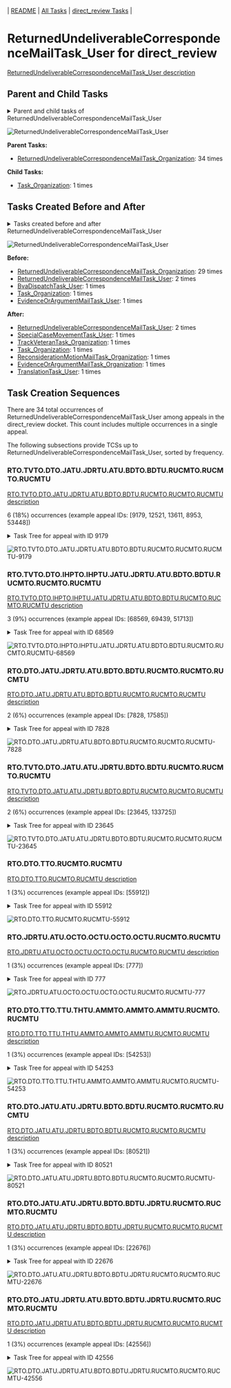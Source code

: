 <!-- DO NOT EDIT THIS FILE.  This file is autogenerated. -->
| [README](../README.md) | [All Tasks](../alltasks.md) | [direct_review Tasks](tasklist.md) |

# ReturnedUndeliverableCorrespondenceMailTask_User for direct_review

[ReturnedUndeliverableCorrespondenceMailTask_User description](../descr/ReturnedUndeliverableCorrespondenceMailTask_User.md)

## Parent and Child Tasks

<details><summary markdown='span'>Parent and child tasks of ReturnedUndeliverableCorrespondenceMailTask_User
</summary>

```
digraph G {
rankdir=LR;
node [shape=box]
"ReturnedUndeliverableCorrespondenceMailTask_User" -> "Task_Organization" [label=1]
"ReturnedUndeliverableCorrespondenceMailTask_Organization" -> "ReturnedUndeliverableCorrespondenceMailTask_User" [label=34]
}
```
</details>

![ReturnedUndeliverableCorrespondenceMailTask_User](dot/ReturnedUndeliverableCorrespondenceMailTask_User-parentchild.dot.png)

**Parent Tasks:**

   * [ReturnedUndeliverableCorrespondenceMailTask_Organization](ReturnedUndeliverableCorrespondenceMailTask_Organization.md): 34 times

**Child Tasks:**

   * [Task_Organization](Task_Organization.md): 1 times

## Tasks Created Before and After

<details><summary markdown='span'>Tasks created before and after ReturnedUndeliverableCorrespondenceMailTask_User</summary>

```
digraph G {
rankdir=LR;

"ReturnedUndeliverableCorrespondenceMailTask_User" -> "ReturnedUndeliverableCorrespondenceMailTask_User" [label=2]
"ReturnedUndeliverableCorrespondenceMailTask_User" -> "TranslationTask_User" [label=1]
"ReturnedUndeliverableCorrespondenceMailTask_User" -> "TrackVeteranTask_Organization" [label=1]
"ReturnedUndeliverableCorrespondenceMailTask_User" -> "Task_Organization" [label=1]
"ReturnedUndeliverableCorrespondenceMailTask_User" -> "SpecialCaseMovementTask_User" [label=1]
"ReturnedUndeliverableCorrespondenceMailTask_User" -> "ReconsiderationMotionMailTask_Organization" [label=1]
"ReturnedUndeliverableCorrespondenceMailTask_User" -> "EvidenceOrArgumentMailTask_Organization" [label=1]
"ReturnedUndeliverableCorrespondenceMailTask_Organization" -> "ReturnedUndeliverableCorrespondenceMailTask_User" [label=29]
"ReturnedUndeliverableCorrespondenceMailTask_User" -> "ReturnedUndeliverableCorrespondenceMailTask_User" [label=2]
"Task_Organization" -> "ReturnedUndeliverableCorrespondenceMailTask_User" [label=1]
"EvidenceOrArgumentMailTask_User" -> "ReturnedUndeliverableCorrespondenceMailTask_User" [label=1]
"BvaDispatchTask_User" -> "ReturnedUndeliverableCorrespondenceMailTask_User" [label=1]
}
```
</details>

![ReturnedUndeliverableCorrespondenceMailTask_User](dot/ReturnedUndeliverableCorrespondenceMailTask_User.dot.png)

**Before:**

   * [ReturnedUndeliverableCorrespondenceMailTask_Organization](ReturnedUndeliverableCorrespondenceMailTask_Organization.md): 29 times
   * [ReturnedUndeliverableCorrespondenceMailTask_User](ReturnedUndeliverableCorrespondenceMailTask_User.md): 2 times
   * [BvaDispatchTask_User](BvaDispatchTask_User.md): 1 times
   * [Task_Organization](Task_Organization.md): 1 times
   * [EvidenceOrArgumentMailTask_User](EvidenceOrArgumentMailTask_User.md): 1 times

**After:**

   * [ReturnedUndeliverableCorrespondenceMailTask_User](ReturnedUndeliverableCorrespondenceMailTask_User.md): 2 times
   * [SpecialCaseMovementTask_User](SpecialCaseMovementTask_User.md): 1 times
   * [TrackVeteranTask_Organization](TrackVeteranTask_Organization.md): 1 times
   * [Task_Organization](Task_Organization.md): 1 times
   * [ReconsiderationMotionMailTask_Organization](ReconsiderationMotionMailTask_Organization.md): 1 times
   * [EvidenceOrArgumentMailTask_Organization](EvidenceOrArgumentMailTask_Organization.md): 1 times
   * [TranslationTask_User](TranslationTask_User.md): 1 times

## Task Creation Sequences

There are 34 total occurrences of ReturnedUndeliverableCorrespondenceMailTask_User among appeals in the direct_review docket.  This count includes multiple occurrences in a single appeal.

The following subsections provide TCSs up to ReturnedUndeliverableCorrespondenceMailTask_User, sorted by frequency.

### RTO.TVTO.DTO.JATU.JDRTU.ATU.BDTO.BDTU.RUCMTO.RUCMTO.RUCMTU

[RTO.TVTO.DTO.JATU.JDRTU.ATU.BDTO.BDTU.RUCMTO.RUCMTO.RUCMTU description](../descr/RTO.TVTO.DTO.JATU.JDRTU.ATU.BDTO.BDTU.RUCMTO.RUCMTO.RUCMTU.md)

6 (18%) occurrences (example appeal IDs: [9179, 12521, 13611, 8953, 53448])

<details><summary markdown='span'>Task Tree for appeal with ID 9179</summary>

```
@startuml
skinparam {
  ObjectBorderColor #555
  ObjectBorderThickness 0
  ObjectFontStyle bold
  ObjectFontSize 14
  ObjectAttributeFontColor #333
  ObjectAttributeFontSize 12
}
  object 0.RootTask #8dd3c7 {
Organization
}
  object 1.TrackVeteranTask #bebada {
Organization
}
  object 2.DistributionTask #ffffb3 {
Organization
}
  object 3.JudgeAssignTask #ccebc5 {
User
}
  object 4.JudgeDecisionReviewTask #d9d9d9 {
User
}
  object 5.AttorneyTask #bc80bd {
User
}
  object 6.BvaDispatchTask #b3de69 {
Organization
}
  object 7.BvaDispatchTask #b3de69 {
User
}
  object 8.ReturnedUndeliverableCorrespondenceMailTask #fdb462 {
Organization
}
  object 9.ReturnedUndeliverableCorrespondenceMailTask #fdb462 {
Organization
}
  object 10.ReturnedUndeliverableCorrespondenceMailTask #fdb462 {
User  <back:white>    </back>
}
  object 11.ReturnedUndeliverableCorrespondenceMailTask #fdb462 {
User  <back:white>    </back>
}
0.RootTask -- 1.TrackVeteranTask
0.RootTask -- 2.DistributionTask
0.RootTask -- 3.JudgeAssignTask
0.RootTask -- 4.JudgeDecisionReviewTask
4.JudgeDecisionReviewTask -- 5.AttorneyTask
0.RootTask -- 6.BvaDispatchTask
6.BvaDispatchTask -- 7.BvaDispatchTask
0.RootTask -- 8.ReturnedUndeliverableCorrespondenceMailTask
8.ReturnedUndeliverableCorrespondenceMailTask -- 9.ReturnedUndeliverableCorrespondenceMailTask
9.ReturnedUndeliverableCorrespondenceMailTask -- 10.ReturnedUndeliverableCorrespondenceMailTask
9.ReturnedUndeliverableCorrespondenceMailTask -- 11.ReturnedUndeliverableCorrespondenceMailTask
@enduml
```
</details>

![RTO.TVTO.DTO.JATU.JDRTU.ATU.BDTO.BDTU.RUCMTO.RUCMTO.RUCMTU-9179](uml/RTO.TVTO.DTO.JATU.JDRTU.ATU.BDTO.BDTU.RUCMTO.RUCMTO.RUCMTU-9179.png)

### RTO.TVTO.DTO.IHPTO.IHPTU.JATU.JDRTU.ATU.BDTO.BDTU.RUCMTO.RUCMTO.RUCMTU

[RTO.TVTO.DTO.IHPTO.IHPTU.JATU.JDRTU.ATU.BDTO.BDTU.RUCMTO.RUCMTO.RUCMTU description](../descr/RTO.TVTO.DTO.IHPTO.IHPTU.JATU.JDRTU.ATU.BDTO.BDTU.RUCMTO.RUCMTO.RUCMTU.md)

3 (9%) occurrences (example appeal IDs: [68569, 69439, 51713])

<details><summary markdown='span'>Task Tree for appeal with ID 68569</summary>

```
@startuml
skinparam {
  ObjectBorderColor #555
  ObjectBorderThickness 0
  ObjectFontStyle bold
  ObjectFontSize 14
  ObjectAttributeFontColor #333
  ObjectAttributeFontSize 12
}
  object 0.RootTask #8dd3c7 {
Organization
}
  object 1.TrackVeteranTask #bebada {
Organization
}
  object 2.DistributionTask #ffffb3 {
Organization
}
  object 3.InformalHearingPresentationTask #fdb462 {
Organization
}
  object 4.InformalHearingPresentationTask #fdb462 {
User
}
  object 5.JudgeAssignTask #ccebc5 {
User
}
  object 6.JudgeDecisionReviewTask #d9d9d9 {
User
}
  object 7.AttorneyTask #bc80bd {
User
}
  object 8.BvaDispatchTask #b3de69 {
Organization
}
  object 9.BvaDispatchTask #b3de69 {
User
}
  object 10.ReturnedUndeliverableCorrespondenceMailTask #fdb462 {
Organization
}
  object 11.ReturnedUndeliverableCorrespondenceMailTask #fdb462 {
Organization
}
  object 12.ReturnedUndeliverableCorrespondenceMailTask #fdb462 {
User  <back:white>    </back>
}
  object 13.ReturnedUndeliverableCorrespondenceMailTask #fdb462 {
User  <back:white>    </back>
}
  object 14.ReturnedUndeliverableCorrespondenceMailTask #fdb462 {
User  <back:white>    </back>
}
0.RootTask -- 1.TrackVeteranTask
0.RootTask -- 2.DistributionTask
2.DistributionTask -- 3.InformalHearingPresentationTask
3.InformalHearingPresentationTask -- 4.InformalHearingPresentationTask
0.RootTask -- 5.JudgeAssignTask
0.RootTask -- 6.JudgeDecisionReviewTask
6.JudgeDecisionReviewTask -- 7.AttorneyTask
0.RootTask -- 8.BvaDispatchTask
8.BvaDispatchTask -- 9.BvaDispatchTask
0.RootTask -- 10.ReturnedUndeliverableCorrespondenceMailTask
10.ReturnedUndeliverableCorrespondenceMailTask -- 11.ReturnedUndeliverableCorrespondenceMailTask
11.ReturnedUndeliverableCorrespondenceMailTask -- 12.ReturnedUndeliverableCorrespondenceMailTask
11.ReturnedUndeliverableCorrespondenceMailTask -- 13.ReturnedUndeliverableCorrespondenceMailTask
11.ReturnedUndeliverableCorrespondenceMailTask -- 14.ReturnedUndeliverableCorrespondenceMailTask
@enduml
```
</details>

![RTO.TVTO.DTO.IHPTO.IHPTU.JATU.JDRTU.ATU.BDTO.BDTU.RUCMTO.RUCMTO.RUCMTU-68569](uml/RTO.TVTO.DTO.IHPTO.IHPTU.JATU.JDRTU.ATU.BDTO.BDTU.RUCMTO.RUCMTO.RUCMTU-68569.png)

### RTO.DTO.JATU.JDRTU.ATU.BDTO.BDTU.RUCMTO.RUCMTO.RUCMTU

[RTO.DTO.JATU.JDRTU.ATU.BDTO.BDTU.RUCMTO.RUCMTO.RUCMTU description](../descr/RTO.DTO.JATU.JDRTU.ATU.BDTO.BDTU.RUCMTO.RUCMTO.RUCMTU.md)

2 (6%) occurrences (example appeal IDs: [7828, 17585])

<details><summary markdown='span'>Task Tree for appeal with ID 7828</summary>

```
@startuml
skinparam {
  ObjectBorderColor #555
  ObjectBorderThickness 0
  ObjectFontStyle bold
  ObjectFontSize 14
  ObjectAttributeFontColor #333
  ObjectAttributeFontSize 12
}
  object 0.RootTask #8dd3c7 {
Organization
}
  object 1.DistributionTask #ffffb3 {
Organization
}
  object 2.JudgeAssignTask #ccebc5 {
User
}
  object 3.JudgeDecisionReviewTask #d9d9d9 {
User
}
  object 4.AttorneyTask #bc80bd {
User
}
  object 5.BvaDispatchTask #b3de69 {
Organization
}
  object 6.BvaDispatchTask #b3de69 {
User
}
  object 7.ReturnedUndeliverableCorrespondenceMailTask #fdb462 {
Organization
}
  object 8.ReturnedUndeliverableCorrespondenceMailTask #fdb462 {
Organization
}
  object 9.ReturnedUndeliverableCorrespondenceMailTask #fdb462 {
User  <back:white>    </back>
}
0.RootTask -- 1.DistributionTask
0.RootTask -- 2.JudgeAssignTask
0.RootTask -- 3.JudgeDecisionReviewTask
3.JudgeDecisionReviewTask -- 4.AttorneyTask
0.RootTask -- 5.BvaDispatchTask
5.BvaDispatchTask -- 6.BvaDispatchTask
0.RootTask -- 7.ReturnedUndeliverableCorrespondenceMailTask
7.ReturnedUndeliverableCorrespondenceMailTask -- 8.ReturnedUndeliverableCorrespondenceMailTask
8.ReturnedUndeliverableCorrespondenceMailTask -- 9.ReturnedUndeliverableCorrespondenceMailTask
@enduml
```
</details>

![RTO.DTO.JATU.JDRTU.ATU.BDTO.BDTU.RUCMTO.RUCMTO.RUCMTU-7828](uml/RTO.DTO.JATU.JDRTU.ATU.BDTO.BDTU.RUCMTO.RUCMTO.RUCMTU-7828.png)

### RTO.TVTO.DTO.JATU.ATU.JDRTU.BDTO.BDTU.RUCMTO.RUCMTO.RUCMTU

[RTO.TVTO.DTO.JATU.ATU.JDRTU.BDTO.BDTU.RUCMTO.RUCMTO.RUCMTU description](../descr/RTO.TVTO.DTO.JATU.ATU.JDRTU.BDTO.BDTU.RUCMTO.RUCMTO.RUCMTU.md)

2 (6%) occurrences (example appeal IDs: [23645, 133725])

<details><summary markdown='span'>Task Tree for appeal with ID 23645</summary>

```
@startuml
skinparam {
  ObjectBorderColor #555
  ObjectBorderThickness 0
  ObjectFontStyle bold
  ObjectFontSize 14
  ObjectAttributeFontColor #333
  ObjectAttributeFontSize 12
}
  object 0.RootTask #8dd3c7 {
Organization
}
  object 1.TrackVeteranTask #bebada {
Organization
}
  object 2.DistributionTask #ffffb3 {
Organization
}
  object 3.JudgeAssignTask #ccebc5 {
User
}
  object 4.JudgeDecisionReviewTask #d9d9d9 {
User
}
  object 5.AttorneyTask #bc80bd {
User
}
  object 6.JudgeDecisionReviewTask #d9d9d9 {
User
}
  object 7.BvaDispatchTask #b3de69 {
Organization
}
  object 8.BvaDispatchTask #b3de69 {
User
}
  object 9.ReturnedUndeliverableCorrespondenceMailTask #fdb462 {
Organization
}
  object 10.ReturnedUndeliverableCorrespondenceMailTask #fdb462 {
Organization
}
  object 11.ReturnedUndeliverableCorrespondenceMailTask #fdb462 {
User  <back:white>    </back>
}
0.RootTask -- 1.TrackVeteranTask
0.RootTask -- 2.DistributionTask
0.RootTask -- 3.JudgeAssignTask
0.RootTask -- 4.JudgeDecisionReviewTask
6.JudgeDecisionReviewTask -- 5.AttorneyTask
0.RootTask -- 6.JudgeDecisionReviewTask
0.RootTask -- 7.BvaDispatchTask
7.BvaDispatchTask -- 8.BvaDispatchTask
0.RootTask -- 9.ReturnedUndeliverableCorrespondenceMailTask
9.ReturnedUndeliverableCorrespondenceMailTask -- 10.ReturnedUndeliverableCorrespondenceMailTask
10.ReturnedUndeliverableCorrespondenceMailTask -- 11.ReturnedUndeliverableCorrespondenceMailTask
@enduml
```
</details>

![RTO.TVTO.DTO.JATU.ATU.JDRTU.BDTO.BDTU.RUCMTO.RUCMTO.RUCMTU-23645](uml/RTO.TVTO.DTO.JATU.ATU.JDRTU.BDTO.BDTU.RUCMTO.RUCMTO.RUCMTU-23645.png)

### RTO.DTO.TTO.RUCMTO.RUCMTU

[RTO.DTO.TTO.RUCMTO.RUCMTU description](../descr/RTO.DTO.TTO.RUCMTO.RUCMTU.md)

1 (3%) occurrences (example appeal IDs: [55912])

<details><summary markdown='span'>Task Tree for appeal with ID 55912</summary>

```
@startuml
skinparam {
  ObjectBorderColor #555
  ObjectBorderThickness 0
  ObjectFontStyle bold
  ObjectFontSize 14
  ObjectAttributeFontColor #333
  ObjectAttributeFontSize 12
}
  object 0.RootTask #8dd3c7 {
Organization
}
  object 1.DistributionTask #ffffb3 {
Organization
}
  object 2.TranslationTask #bebada {
Organization
}
  object 3.TranslationTask #bebada {
User
}
  object 4.ReturnedUndeliverableCorrespondenceMailTask #fdb462 {
Organization
}
  object 5.ReturnedUndeliverableCorrespondenceMailTask #fdb462 {
User  <back:white>    </back>
}
  object 6.TranslationTask #bebada {
User
}
  object 7.JudgeAssignTask #ccebc5 {
User
}
  object 8.JudgeDecisionReviewTask #d9d9d9 {
User
}
  object 9.AttorneyTask #bc80bd {
User
}
  object 10.BvaDispatchTask #b3de69 {
Organization
}
  object 11.BvaDispatchTask #b3de69 {
User
}
0.RootTask -- 1.DistributionTask
1.DistributionTask -- 2.TranslationTask
2.TranslationTask -- 3.TranslationTask
0.RootTask -- 4.ReturnedUndeliverableCorrespondenceMailTask
4.ReturnedUndeliverableCorrespondenceMailTask -- 5.ReturnedUndeliverableCorrespondenceMailTask
2.TranslationTask -- 6.TranslationTask
0.RootTask -- 7.JudgeAssignTask
0.RootTask -- 8.JudgeDecisionReviewTask
8.JudgeDecisionReviewTask -- 9.AttorneyTask
0.RootTask -- 10.BvaDispatchTask
10.BvaDispatchTask -- 11.BvaDispatchTask
@enduml
```
</details>

![RTO.DTO.TTO.RUCMTO.RUCMTU-55912](uml/RTO.DTO.TTO.RUCMTO.RUCMTU-55912.png)

### RTO.JDRTU.ATU.OCTO.OCTU.OCTO.OCTU.RUCMTO.RUCMTU

[RTO.JDRTU.ATU.OCTO.OCTU.OCTO.OCTU.RUCMTO.RUCMTU description](../descr/RTO.JDRTU.ATU.OCTO.OCTU.OCTO.OCTU.RUCMTO.RUCMTU.md)

1 (3%) occurrences (example appeal IDs: [777])

<details><summary markdown='span'>Task Tree for appeal with ID 777</summary>

```
@startuml
skinparam {
  ObjectBorderColor #555
  ObjectBorderThickness 0
  ObjectFontStyle bold
  ObjectFontSize 14
  ObjectAttributeFontColor #333
  ObjectAttributeFontSize 12
}
  object 0.RootTask #8dd3c7 {
Organization
}
  object 1.JudgeDecisionReviewTask #d9d9d9 {
User
}
  object 2.AttorneyTask #bc80bd {
User
}
  object 3.OtherColocatedTask #80b1d3 {
Organization
}
  object 4.OtherColocatedTask #80b1d3 {
User
}
  object 5.OtherColocatedTask #80b1d3 {
User
}
  object 6.OtherColocatedTask #80b1d3 {
Organization
}
  object 7.OtherColocatedTask #80b1d3 {
User
}
  object 8.ReturnedUndeliverableCorrespondenceMailTask #fdb462 {
Organization
}
  object 9.ReturnedUndeliverableCorrespondenceMailTask #fdb462 {
User  <back:white>    </back>
}
  object 10.TrackVeteranTask #bebada {
Organization
}
  object 11.BvaDispatchTask #b3de69 {
Organization
}
  object 12.BvaDispatchTask #b3de69 {
User
}
  object 13.BvaDispatchTask #b3de69 {
User
}
0.RootTask -- 1.JudgeDecisionReviewTask
1.JudgeDecisionReviewTask -- 2.AttorneyTask
2.AttorneyTask -- 3.OtherColocatedTask
3.OtherColocatedTask -- 4.OtherColocatedTask
3.OtherColocatedTask -- 5.OtherColocatedTask
2.AttorneyTask -- 6.OtherColocatedTask
6.OtherColocatedTask -- 7.OtherColocatedTask
0.RootTask -- 8.ReturnedUndeliverableCorrespondenceMailTask
8.ReturnedUndeliverableCorrespondenceMailTask -- 9.ReturnedUndeliverableCorrespondenceMailTask
0.RootTask -- 10.TrackVeteranTask
0.RootTask -- 11.BvaDispatchTask
11.BvaDispatchTask -- 12.BvaDispatchTask
11.BvaDispatchTask -- 13.BvaDispatchTask
@enduml
```
</details>

![RTO.JDRTU.ATU.OCTO.OCTU.OCTO.OCTU.RUCMTO.RUCMTU-777](uml/RTO.JDRTU.ATU.OCTO.OCTU.OCTO.OCTU.RUCMTO.RUCMTU-777.png)

### RTO.DTO.TTO.TTU.THTU.AMMTO.AMMTO.AMMTU.RUCMTO.RUCMTU

[RTO.DTO.TTO.TTU.THTU.AMMTO.AMMTO.AMMTU.RUCMTO.RUCMTU description](../descr/RTO.DTO.TTO.TTU.THTU.AMMTO.AMMTO.AMMTU.RUCMTO.RUCMTU.md)

1 (3%) occurrences (example appeal IDs: [54253])

<details><summary markdown='span'>Task Tree for appeal with ID 54253</summary>

```
@startuml
skinparam {
  ObjectBorderColor #555
  ObjectBorderThickness 0
  ObjectFontStyle bold
  ObjectFontSize 14
  ObjectAttributeFontColor #333
  ObjectAttributeFontSize 12
}
  object 0.RootTask #8dd3c7 {
Organization
}
  object 1.DistributionTask #ffffb3 {
Organization
}
  object 2.TranslationTask #bebada {
Organization
}
  object 3.TranslationTask #bebada {
User
}
  object 4.TranslationTask #bebada {
User
}
  object 5.TimedHoldTask #fccde5 {
User
}
  object 6.AodMotionMailTask #d9d9d9 {
Organization
}
  object 7.AodMotionMailTask #d9d9d9 {
Organization
}
  object 8.AodMotionMailTask #d9d9d9 {
User
}
  object 9.ReturnedUndeliverableCorrespondenceMailTask #fdb462 {
Organization
}
  object 10.ReturnedUndeliverableCorrespondenceMailTask #fdb462 {
User  <back:white>    </back>
}
  object 11.ReturnedUndeliverableCorrespondenceMailTask #fdb462 {
User  <back:white>    </back>
}
  object 12.SpecialCaseMovementTask #8dd3c7 {
User
}
  object 13.JudgeAssignTask #ccebc5 {
User
}
  object 14.JudgeDecisionReviewTask #d9d9d9 {
User
}
  object 15.AttorneyTask #bc80bd {
User
}
  object 16.AttorneyRewriteTask #b3de69 {
User
}
  object 17.BvaDispatchTask #b3de69 {
Organization
}
  object 18.BvaDispatchTask #b3de69 {
User
}
  object 19.ReconsiderationMotionMailTask #fdb462 {
Organization
}
  object 20.ReconsiderationMotionMailTask #fdb462 {
Organization
}
  object 21.ReconsiderationMotionMailTask #fdb462 {
User
}
0.RootTask -- 1.DistributionTask
1.DistributionTask -- 2.TranslationTask
2.TranslationTask -- 3.TranslationTask
2.TranslationTask -- 4.TranslationTask
4.TranslationTask -- 5.TimedHoldTask
0.RootTask -- 6.AodMotionMailTask
6.AodMotionMailTask -- 7.AodMotionMailTask
7.AodMotionMailTask -- 8.AodMotionMailTask
0.RootTask -- 9.ReturnedUndeliverableCorrespondenceMailTask
9.ReturnedUndeliverableCorrespondenceMailTask -- 10.ReturnedUndeliverableCorrespondenceMailTask
9.ReturnedUndeliverableCorrespondenceMailTask -- 11.ReturnedUndeliverableCorrespondenceMailTask
1.DistributionTask -- 12.SpecialCaseMovementTask
0.RootTask -- 13.JudgeAssignTask
0.RootTask -- 14.JudgeDecisionReviewTask
14.JudgeDecisionReviewTask -- 15.AttorneyTask
14.JudgeDecisionReviewTask -- 16.AttorneyRewriteTask
0.RootTask -- 17.BvaDispatchTask
17.BvaDispatchTask -- 18.BvaDispatchTask
0.RootTask -- 19.ReconsiderationMotionMailTask
19.ReconsiderationMotionMailTask -- 20.ReconsiderationMotionMailTask
20.ReconsiderationMotionMailTask -- 21.ReconsiderationMotionMailTask
@enduml
```
</details>

![RTO.DTO.TTO.TTU.THTU.AMMTO.AMMTO.AMMTU.RUCMTO.RUCMTU-54253](uml/RTO.DTO.TTO.TTU.THTU.AMMTO.AMMTO.AMMTU.RUCMTO.RUCMTU-54253.png)

### RTO.DTO.JATU.ATU.JDRTU.BDTO.BDTU.RUCMTO.RUCMTO.RUCMTU

[RTO.DTO.JATU.ATU.JDRTU.BDTO.BDTU.RUCMTO.RUCMTO.RUCMTU description](../descr/RTO.DTO.JATU.ATU.JDRTU.BDTO.BDTU.RUCMTO.RUCMTO.RUCMTU.md)

1 (3%) occurrences (example appeal IDs: [80521])

<details><summary markdown='span'>Task Tree for appeal with ID 80521</summary>

```
@startuml
skinparam {
  ObjectBorderColor #555
  ObjectBorderThickness 0
  ObjectFontStyle bold
  ObjectFontSize 14
  ObjectAttributeFontColor #333
  ObjectAttributeFontSize 12
}
  object 0.RootTask #8dd3c7 {
Organization
}
  object 1.DistributionTask #ffffb3 {
Organization
}
  object 2.JudgeAssignTask #ccebc5 {
User
}
  object 3.JudgeDecisionReviewTask #d9d9d9 {
User
}
  object 4.AttorneyTask #bc80bd {
User
}
  object 5.JudgeDecisionReviewTask #d9d9d9 {
User
}
  object 6.BvaDispatchTask #b3de69 {
Organization
}
  object 7.BvaDispatchTask #b3de69 {
User
}
  object 8.ReturnedUndeliverableCorrespondenceMailTask #fdb462 {
Organization
}
  object 9.ReturnedUndeliverableCorrespondenceMailTask #fdb462 {
Organization
}
  object 10.ReturnedUndeliverableCorrespondenceMailTask #fdb462 {
User  <back:white>    </back>
}
  object 11.ReturnedUndeliverableCorrespondenceMailTask #fdb462 {
User  <back:white>    </back>
}
0.RootTask -- 1.DistributionTask
0.RootTask -- 2.JudgeAssignTask
0.RootTask -- 3.JudgeDecisionReviewTask
5.JudgeDecisionReviewTask -- 4.AttorneyTask
0.RootTask -- 5.JudgeDecisionReviewTask
0.RootTask -- 6.BvaDispatchTask
6.BvaDispatchTask -- 7.BvaDispatchTask
0.RootTask -- 8.ReturnedUndeliverableCorrespondenceMailTask
8.ReturnedUndeliverableCorrespondenceMailTask -- 9.ReturnedUndeliverableCorrespondenceMailTask
9.ReturnedUndeliverableCorrespondenceMailTask -- 10.ReturnedUndeliverableCorrespondenceMailTask
9.ReturnedUndeliverableCorrespondenceMailTask -- 11.ReturnedUndeliverableCorrespondenceMailTask
@enduml
```
</details>

![RTO.DTO.JATU.ATU.JDRTU.BDTO.BDTU.RUCMTO.RUCMTO.RUCMTU-80521](uml/RTO.DTO.JATU.ATU.JDRTU.BDTO.BDTU.RUCMTO.RUCMTO.RUCMTU-80521.png)

### RTO.DTO.JATU.ATU.JDRTU.BDTO.BDTU.JDRTU.RUCMTO.RUCMTO.RUCMTU

[RTO.DTO.JATU.ATU.JDRTU.BDTO.BDTU.JDRTU.RUCMTO.RUCMTO.RUCMTU description](../descr/RTO.DTO.JATU.ATU.JDRTU.BDTO.BDTU.JDRTU.RUCMTO.RUCMTO.RUCMTU.md)

1 (3%) occurrences (example appeal IDs: [22676])

<details><summary markdown='span'>Task Tree for appeal with ID 22676</summary>

```
@startuml
skinparam {
  ObjectBorderColor #555
  ObjectBorderThickness 0
  ObjectFontStyle bold
  ObjectFontSize 14
  ObjectAttributeFontColor #333
  ObjectAttributeFontSize 12
}
  object 0.RootTask #8dd3c7 {
Organization
}
  object 1.DistributionTask #ffffb3 {
Organization
}
  object 2.JudgeAssignTask #ccebc5 {
User
}
  object 3.JudgeDecisionReviewTask #d9d9d9 {
User
}
  object 4.AttorneyTask #bc80bd {
User
}
  object 5.JudgeDecisionReviewTask #d9d9d9 {
User
}
  object 6.BvaDispatchTask #b3de69 {
Organization
}
  object 7.BvaDispatchTask #b3de69 {
User
}
  object 8.BvaDispatchTask #b3de69 {
User
}
  object 9.JudgeDispatchReturnTask #ffffb3 {
User
}
  object 10.ReturnedUndeliverableCorrespondenceMailTask #fdb462 {
Organization
}
  object 11.ReturnedUndeliverableCorrespondenceMailTask #fdb462 {
Organization
}
  object 12.ReturnedUndeliverableCorrespondenceMailTask #fdb462 {
User  <back:white>    </back>
}
  object 13.ReconsiderationMotionMailTask #fdb462 {
Organization
}
  object 14.ReconsiderationMotionMailTask #fdb462 {
Organization
}
  object 15.ReconsiderationMotionMailTask #fdb462 {
User
}
0.RootTask -- 1.DistributionTask
0.RootTask -- 2.JudgeAssignTask
0.RootTask -- 3.JudgeDecisionReviewTask
5.JudgeDecisionReviewTask -- 4.AttorneyTask
0.RootTask -- 5.JudgeDecisionReviewTask
0.RootTask -- 6.BvaDispatchTask
6.BvaDispatchTask -- 7.BvaDispatchTask
6.BvaDispatchTask -- 8.BvaDispatchTask
8.BvaDispatchTask -- 9.JudgeDispatchReturnTask
0.RootTask -- 10.ReturnedUndeliverableCorrespondenceMailTask
10.ReturnedUndeliverableCorrespondenceMailTask -- 11.ReturnedUndeliverableCorrespondenceMailTask
11.ReturnedUndeliverableCorrespondenceMailTask -- 12.ReturnedUndeliverableCorrespondenceMailTask
0.RootTask -- 13.ReconsiderationMotionMailTask
13.ReconsiderationMotionMailTask -- 14.ReconsiderationMotionMailTask
14.ReconsiderationMotionMailTask -- 15.ReconsiderationMotionMailTask
@enduml
```
</details>

![RTO.DTO.JATU.ATU.JDRTU.BDTO.BDTU.JDRTU.RUCMTO.RUCMTO.RUCMTU-22676](uml/RTO.DTO.JATU.ATU.JDRTU.BDTO.BDTU.JDRTU.RUCMTO.RUCMTO.RUCMTU-22676.png)

### RTO.DTO.JATU.JDRTU.ATU.BDTO.BDTU.JDRTU.RUCMTO.RUCMTO.RUCMTU

[RTO.DTO.JATU.JDRTU.ATU.BDTO.BDTU.JDRTU.RUCMTO.RUCMTO.RUCMTU description](../descr/RTO.DTO.JATU.JDRTU.ATU.BDTO.BDTU.JDRTU.RUCMTO.RUCMTO.RUCMTU.md)

1 (3%) occurrences (example appeal IDs: [42556])

<details><summary markdown='span'>Task Tree for appeal with ID 42556</summary>

```
@startuml
skinparam {
  ObjectBorderColor #555
  ObjectBorderThickness 0
  ObjectFontStyle bold
  ObjectFontSize 14
  ObjectAttributeFontColor #333
  ObjectAttributeFontSize 12
}
  object 0.RootTask #8dd3c7 {
Organization
}
  object 1.DistributionTask #ffffb3 {
Organization
}
  object 2.JudgeAssignTask #ccebc5 {
User
}
  object 3.JudgeDecisionReviewTask #d9d9d9 {
User
}
  object 4.AttorneyTask #bc80bd {
User
}
  object 5.BvaDispatchTask #b3de69 {
Organization
}
  object 6.BvaDispatchTask #b3de69 {
User
}
  object 7.BvaDispatchTask #b3de69 {
User
}
  object 8.JudgeDispatchReturnTask #ffffb3 {
User
}
  object 9.ReturnedUndeliverableCorrespondenceMailTask #fdb462 {
Organization
}
  object 10.ReturnedUndeliverableCorrespondenceMailTask #fdb462 {
Organization
}
  object 11.ReturnedUndeliverableCorrespondenceMailTask #fdb462 {
User  <back:white>    </back>
}
  object 12.ReturnedUndeliverableCorrespondenceMailTask #fdb462 {
User  <back:white>    </back>
}
0.RootTask -- 1.DistributionTask
0.RootTask -- 2.JudgeAssignTask
0.RootTask -- 3.JudgeDecisionReviewTask
3.JudgeDecisionReviewTask -- 4.AttorneyTask
0.RootTask -- 5.BvaDispatchTask
5.BvaDispatchTask -- 6.BvaDispatchTask
5.BvaDispatchTask -- 7.BvaDispatchTask
7.BvaDispatchTask -- 8.JudgeDispatchReturnTask
0.RootTask -- 9.ReturnedUndeliverableCorrespondenceMailTask
9.ReturnedUndeliverableCorrespondenceMailTask -- 10.ReturnedUndeliverableCorrespondenceMailTask
10.ReturnedUndeliverableCorrespondenceMailTask -- 11.ReturnedUndeliverableCorrespondenceMailTask
10.ReturnedUndeliverableCorrespondenceMailTask -- 12.ReturnedUndeliverableCorrespondenceMailTask
@enduml
```
</details>

![RTO.DTO.JATU.JDRTU.ATU.BDTO.BDTU.JDRTU.RUCMTO.RUCMTO.RUCMTU-42556](uml/RTO.DTO.JATU.JDRTU.ATU.BDTO.BDTU.JDRTU.RUCMTO.RUCMTO.RUCMTU-42556.png)

